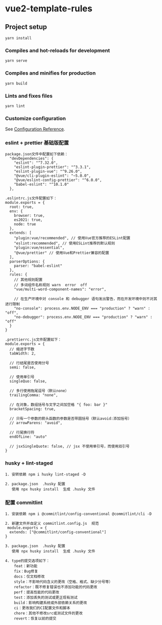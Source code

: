 # vue2-template-rules

## Project setup

```
yarn install
```

### Compiles and hot-reloads for development

```
yarn serve
```

### Compiles and minifies for production

```
yarn build
```

### Lints and fixes files

```
yarn lint
```

### Customize configuration

See [Configuration Reference](https://cli.vuejs.org/config/).

### eslint + prettier 基础版配置

```
package.json文件中配置如下依赖：
  "devDependencies": {
    "eslint": "^7.32.0",
    "eslint-plugin-prettier": "^3.3.1",
    "eslint-plugin-vue": "^9.26.0",
    "@vue/cli-plugin-eslint": "~5.0.0",
    "@vue/eslint-config-prettier": "^6.0.0",
    "babel-eslint": "^10.1.0"
  },

.eslintrc.js文件配置如下：
module.exports = {
  root: true,
  env: {
    browser: true,
    es2021: true,
    node: true
  },
  extends: [
    "plugin:vue/recommended", // 使用Vue官方推荐的ESLint配置
    "eslint:recommended", // 使用ESLint推荐的默认规则
    "plugin:vue/essential",
    "@vue/prettier" // 使用Vue和Prettier兼容的配置
  ],
  parserOptions: {
    parser: "babel-eslint"
  },
  rules: {
    // 其他规则配置
    // 多词组件名称规则 warn  error  off
    "vue/multi-word-component-names": "error",

    // 在生产环境中对 console 和 debugger 语句发出警告，而在开发环境中则不对其进行限制
    "no-console": process.env.NODE_ENV === "production" ? "warn" : "off",
    "no-debugger": process.env.NODE_ENV === "production" ? "warn" : "off"
  }
}

.prettierrc.js文件配置如下：
module.exports = {
  // 缩进字节数
  tabWidth: 2,

  // 行结尾是否使用分号
  semi: false,

  // 使用单引号
  singleQuo: false,

  // 多行使用拖尾逗号（默认none）
  trailingComma: "none",

  // 在对象，数组括号与文字之间加空格 "{ foo: bar }"
  bracketSpacing: true,

  // 只有一个参数的箭头函数的参数是否带圆括号（默认avoid:添加括号）
  // arrowParens: "avoid",

  // 行尾换行符
  endOfLine: "auto"

  // jsxSingleQuote: false, // jsx 不使用单引号，而使用双引号
}

```

### husky + lint-staged

```
1. 安转依赖 npm i husky lint-staged -D

2. package.json  .husky 配置
   使用 npx husky install  生成 .husky 文件
```

### 配置 commitlint

```
1. 安装依赖 npm i @commitlint/config-conventional @commitlint/cli -D

2. 新建文件并自定义 commitlint.config.js  规范
 module.exports = {
  extends: ["@commitlint/config-conventional"]
}

3. package.json  .husky 配置
   使用 npx husky install  生成 .husky 文件

4. type的提交选项如下：
    feat：新功能
    fix：Bug修复
    docs：仅文档修改
    style：不影响代码含义的更改（空格、格式、缺少分号等）
    refactor：既不修复错误也不添加功能的代码更改
    perf：提高性能的代码更改
    test：添加丢失的测试或更正现有测试
    build：影响构建系统或外部依赖关系的更改
    ci：更改我们的CI配置文件和脚本
    chore：其他不修改src或测试文件的更改
    revert：恢复以前的提交
```
